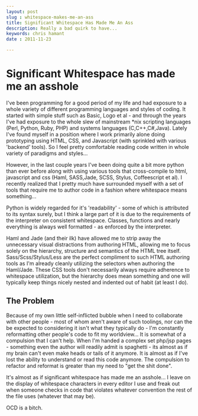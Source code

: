 ```yaml
---
layout: post
slug : whitespace-makes-me-an-ass
title: Significant Whitespace Has Made Me An Ass
description: Really a bad quirk to have...
keywords: chris hamant
date : 2011-11-23

---
```

# Significant Whitespace has made me an asshole

I've been programming for a good period of my life and had exposure to a whole variety of different programming languages and styles of coding. It started with simple stuff such as Basic, Logo et al - and through the years I've had exposure to the whole slew of mainstream \*nix scripting languages (Perl, Python, Ruby, PHP) and systems languages (C,C++,C#,Java). Lately I've found myself in a position where I work primarily alone doing prototyping using HTML, CSS, and Javascript (with sprinkled with various 'backend' tools). So I feel pretty comfortable reading code written in whole variety of paradigms and styles...

However, in the last couple years I've been doing quite a bit more python than ever before along with using various tools that cross-compile to html, javascript and css (Haml, SASS,Jade, SCSS, Stylus, Coffeescript et al). I recently realized that I pretty much have surrounded myself with a set of tools that require me to author code in a fashion where whitespace means something...

Python is widely regarded for it's 'readability' - some of which is attributed to its syntax surely, but I think a large part of it is due to the requirements of the interpreter on consistent whitespace. Classes, functions and nearly everything is always well formatted - as enforced by the interpreter.

Haml and Jade (and their ilk) have allowed me to strip away the unnecessary visual distractions from authoring HTML, allowing me to focus solely on the hierarchy, structure and semantics of the HTML tree itself. Sass/Scss/Stylus/Less are the perfect compliment to such HTML authoring tools as I'm already cleanly utilizing the selectors when authoring the Haml/Jade. These CSS tools don't necessarily always require adherence to whitespace utilization, but the hierarchy does mean something and one will typically keep things nicely nested and indented out of habit (at least I do).

## The Problem

Because of my own little self-inflicted bubble when I need to collaborate with other people - most of whom aren't aware of such toolings, nor can the be expected to considering it isn't what they typically do - I'm constantly reformatting other people's code to fit my worldview... It is somewhat of a compulsion that I can't help.
When I'm handed a complex set php/jsp pages - something even the author will readily admit is spaghetti - its almost as if my brain can't even make heads or tails of it anymore. It is almost as if I've lost the ability to understand or read this code anymore. The compulsion to refactor and reformat is greater than my need to "get the shit done".

It's almost as if significant whitespace has made me an asshole... I leave on the display of whitespace characters in every editor I use and freak out when someone checks in code that violates whatever convention the rest of the file uses (whatever that may be).

OCD is a bitch.
